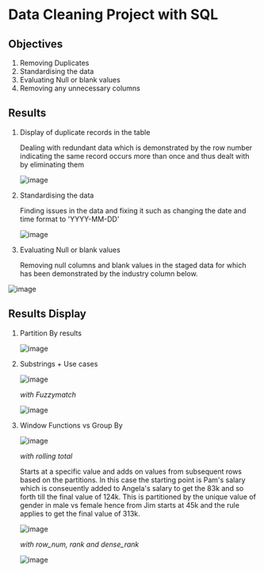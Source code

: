 # Data Cleaning Project with SQL
## Objectives 
1. Removing Duplicates 
2. Standardising the data 
3. Evaluating Null or blank values
4. Removing any unnecessary columns 

## Results 
1. Display of duplicate records in the table
   
   Dealing with redundant data which is demonstrated by the row number indicating the same record occurs more than once and thus dealt with by eliminating them
   
   ![image](https://github.com/kamibrenda/sql-tut/assets/42267047/dce6a4d9-983d-4647-a4f1-dd3973b18b5e)

2. Standardising the data 
     
   Finding issues in the data and fixing it such as changing the date and time format to 'YYYY-MM-DD'

   ![image](https://github.com/kamibrenda/sql-tut/assets/42267047/b8006322-fb9c-4a6b-86e6-7c7b1502910e)

3. Evaluating Null or blank values
   
   Removing null columns and blank values in the staged data for which has been demonstrated by the industry column below.

![image](https://github.com/kamibrenda/sql-tut/assets/42267047/215d1014-6f84-4ef9-8ff2-6f3eb0e1cac0)



   


















## Results Display
1. Partition By results
   
   ![image](https://github.com/kamibrenda/sql-tut/assets/42267047/68eea029-1ef7-4916-90d4-a2af919ee343)

2. Substrings + Use cases

   ![image](https://github.com/kamibrenda/sql-tut/assets/42267047/0f754817-eb25-4e80-9dce-846227f06b01)

   *with Fuzzymatch*

   ![image](https://github.com/kamibrenda/sql-tut/assets/42267047/8b31047e-9ce0-476c-9109-35b4f0f2f188)

3. Window Functions vs Group By
   
   ![image](https://github.com/kamibrenda/sql-tut/assets/42267047/5dd99d8c-6eb3-4ff7-87d9-84e19e7fc1ee)

   *with rolling total*
   
   Starts at a specific value and adds on values from subsequent rows based on the partitions. In this case the starting point is Pam's salary which is conseuently added to Angela's salary to get the 83k and so forth till the final value of 124k.
   This is partitioned by the unique value of gender in male vs female hence from Jim starts at 45k and the rule applies to get the final value of 313k.

   ![image](https://github.com/kamibrenda/sql-tut/assets/42267047/65d83f2e-acb5-4c4f-b22e-71a894c0d192)

   *with row_num, rank and dense_rank*

   ![image](https://github.com/kamibrenda/sql-tut/assets/42267047/d43df223-de42-4386-a87b-0f0694bff6ba)




